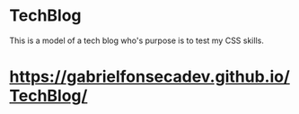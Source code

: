 # TechBlog
This is a model of a tech blog who's purpose is to test my CSS skills.
# https://gabrielfonsecadev.github.io/TechBlog/
